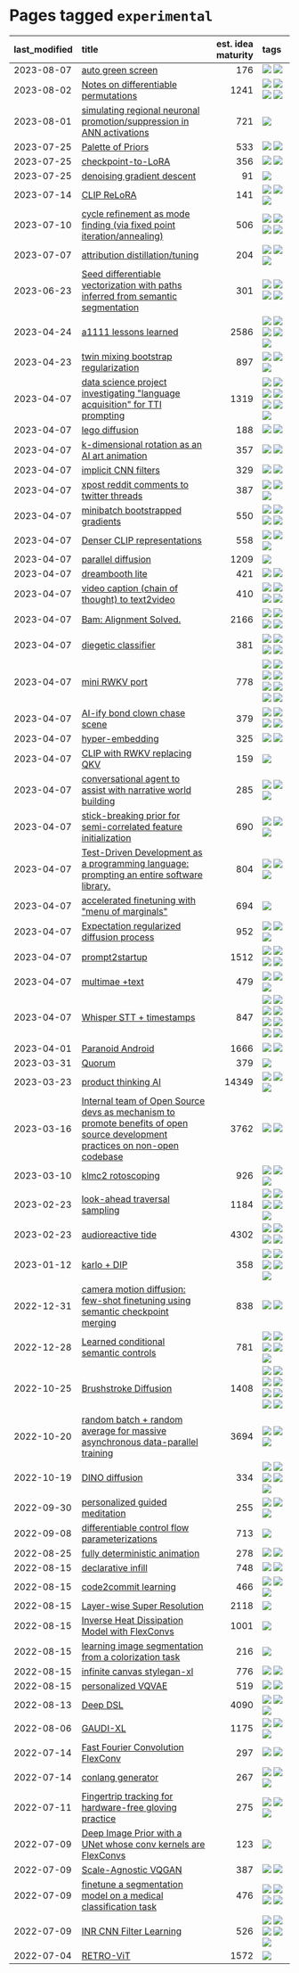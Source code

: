 # Pages tagged `experimental`

|last_modified|title|est. idea maturity|tags
|:---|:---|---:|:---|
|2023-08-07|[auto green screen](../auto-green-screen.md)|176|[![](https://img.shields.io/badge/tag-experimental-da6994)](../tags/experimental.md) [![](https://img.shields.io/badge/tag-tooling-ea1833)](../tags/tooling.md)|
|2023-08-02|[Notes on differentiable permutations](../differentiable_permutations.md)|1241|[![](https://img.shields.io/badge/tag-differentiable_permutation-b59164)](../tags/differentiable_permutation.md) [![](https://img.shields.io/badge/tag-experimental-da6994)](../tags/experimental.md) [![](https://img.shields.io/badge/tag-interpretability-2b1224)](../tags/interpretability.md) [![](https://img.shields.io/badge/tag-regularization-869cae)](../tags/regularization.md)|
|2023-08-01|[simulating regional neuronal promotion/suppression in ANN activations](../dnn_with_promoter_suppression_dynamics.md)|721|[![](https://img.shields.io/badge/tag-experimental-da6994)](../tags/experimental.md)|
|2023-07-25|[Palette of Priors](../palette_of_priors.md)|533|[![](https://img.shields.io/badge/tag-experimental-da6994)](../tags/experimental.md) [![](https://img.shields.io/badge/tag-lora-a68128)](../tags/lora.md)|
|2023-07-25|[checkpoint-to-LoRA](../checkpoint2LoRA.md)|356|[![](https://img.shields.io/badge/tag-experimental-da6994)](../tags/experimental.md) [![](https://img.shields.io/badge/tag-tooling-ea1833)](../tags/tooling.md)|
|2023-07-25|[denoising gradient descent](../sgd_as_descent.md)|91|[![](https://img.shields.io/badge/tag-experimental-da6994)](../tags/experimental.md)|
|2023-07-14|[CLIP ReLoRA](../clip_relora.md)|141|[![](https://img.shields.io/badge/tag-experimental-da6994)](../tags/experimental.md) [![](https://img.shields.io/badge/tag-open_source-b5ec2c)](../tags/open_source.md) [![](https://img.shields.io/badge/tag-publication-a9524c)](../tags/publication.md)|
|2023-07-10|[cycle refinement as mode finding (via fixed point iteration/annealing)](../cycle_refinement_as_modefinding.md)|506|[![](https://img.shields.io/badge/tag-experimental-da6994)](../tags/experimental.md) [![](https://img.shields.io/badge/tag-publication-a9524c)](../tags/publication.md) [![](https://img.shields.io/badge/tag-text2image-96f12e)](../tags/text2image.md) [![](https://img.shields.io/badge/tag-text2video-5e378d)](../tags/text2video.md)|
|2023-07-07|[attribution distillation/tuning](../attribution_tuning.md)|204|[![](https://img.shields.io/badge/tag-experimental-da6994)](../tags/experimental.md) [![](https://img.shields.io/badge/tag-model_compression-77485f)](../tags/model_compression.md) [![](https://img.shields.io/badge/tag-publication-a9524c)](../tags/publication.md)|
|2023-06-23|[Seed differentiable vectorization with paths inferred from semantic segmentation](../vectorize_anything.md)|301|[![](https://img.shields.io/badge/tag-experimental-da6994)](../tags/experimental.md) [![](https://img.shields.io/badge/tag-segmentation-b08442)](../tags/segmentation.md) [![](https://img.shields.io/badge/tag-svg-e6ab9)](../tags/svg.md) [![](https://img.shields.io/badge/tag-tooling-ea1833)](../tags/tooling.md)|
|2023-04-24|[a1111 lessons learned](../a1111_lessons_learned.md)|2586|[![](https://img.shields.io/badge/tag-experimental-da6994)](../tags/experimental.md) [![](https://img.shields.io/badge/tag-open_source-b5ec2c)](../tags/open_source.md) [![](https://img.shields.io/badge/tag-stability-12eec5)](../tags/stability.md) [![](https://img.shields.io/badge/tag-tooling-ea1833)](../tags/tooling.md) [![](https://img.shields.io/badge/tag-ux-f76896)](../tags/ux.md)|
|2023-04-23|[twin mixing bootstrap regularization](../twin_mixing_dropout.md)|897|[![](https://img.shields.io/badge/tag-experimental-da6994)](../tags/experimental.md) [![](https://img.shields.io/badge/tag-optimization-c92725)](../tags/optimization.md) [![](https://img.shields.io/badge/tag-scaling-43d799)](../tags/scaling.md)|
|2023-04-07|[data science project investigating "language acquisition" for TTI prompting](../tti_language_aqcuisition.md)|1319|[![](https://img.shields.io/badge/tag-alignment-c4fb38)](../tags/alignment.md) [![](https://img.shields.io/badge/tag-dataset-112e27)](../tags/dataset.md) [![](https://img.shields.io/badge/tag-experimental-da6994)](../tags/experimental.md) [![](https://img.shields.io/badge/tag-prompting-d5f6c6)](../tags/prompting.md) [![](https://img.shields.io/badge/tag-publication-a9524c)](../tags/publication.md) [![](https://img.shields.io/badge/tag-publicgood-1043a5)](../tags/publicgood.md) [![](https://img.shields.io/badge/tag-stability-12eec5)](../tags/stability.md)|
|2023-04-07|[lego diffusion](../lego-diffusion.md)|188|[![](https://img.shields.io/badge/tag-dataset-112e27)](../tags/dataset.md) [![](https://img.shields.io/badge/tag-experimental-da6994)](../tags/experimental.md)|
|2023-04-07|[k-dimensional rotation as an AI art animation](../kd_rotation_as_ai_art_animation.md)|357|[![](https://img.shields.io/badge/tag-animation-1614f8)](../tags/animation.md) [![](https://img.shields.io/badge/tag-experimental-da6994)](../tags/experimental.md)|
|2023-04-07|[implicit CNN filters](../implicit-cnn-filters.md)|329|[![](https://img.shields.io/badge/tag-experimental-da6994)](../tags/experimental.md) [![](https://img.shields.io/badge/tag-wip-ebbec3)](../tags/wip.md)|
|2023-04-07|[xpost reddit comments to twitter threads](../reddit2twitter.md)|387|[![](https://img.shields.io/badge/tag-experimental-da6994)](../tags/experimental.md) [![](https://img.shields.io/badge/tag-publicgood-1043a5)](../tags/publicgood.md) [![](https://img.shields.io/badge/tag-tooling-ea1833)](../tags/tooling.md)|
|2023-04-07|[minibatch bootstrapped gradients](../minibatch-bootstrapped-gradients.md)|550|[![](https://img.shields.io/badge/tag-experimental-da6994)](../tags/experimental.md) [![](https://img.shields.io/badge/tag-optimization-c92725)](../tags/optimization.md) [![](https://img.shields.io/badge/tag-training-e8ae48)](../tags/training.md) [![](https://img.shields.io/badge/tag-wip-ebbec3)](../tags/wip.md)|
|2023-04-07|[Denser CLIP representations](../denser-CLIP.md)|558|[![](https://img.shields.io/badge/tag-experimental-da6994)](../tags/experimental.md) [![](https://img.shields.io/badge/tag-tooling-ea1833)](../tags/tooling.md) [![](https://img.shields.io/badge/tag-wip-ebbec3)](../tags/wip.md)|
|2023-04-07|[parallel diffusion](../parallel-diffusion.md)|1209|[![](https://img.shields.io/badge/tag-experimental-da6994)](../tags/experimental.md)|
|2023-04-07|[dreambooth lite](../dreambooth-lite.md)|421|[![](https://img.shields.io/badge/tag-experimental-da6994)](../tags/experimental.md) [![](https://img.shields.io/badge/tag-tooling-ea1833)](../tags/tooling.md)|
|2023-04-07|[video caption (chain of thought) to text2video](../video_caption_transfer.md)|410|[![](https://img.shields.io/badge/tag-animation-1614f8)](../tags/animation.md) [![](https://img.shields.io/badge/tag-experimental-da6994)](../tags/experimental.md) [![](https://img.shields.io/badge/tag-prompting-d5f6c6)](../tags/prompting.md) [![](https://img.shields.io/badge/tag-tooling-ea1833)](../tags/tooling.md)|
|2023-04-07|[Bam: Alignment Solved.](../ezmode_alignment.md)|2166|[![](https://img.shields.io/badge/tag-alignment-c4fb38)](../tags/alignment.md) [![](https://img.shields.io/badge/tag-dataset-112e27)](../tags/dataset.md) [![](https://img.shields.io/badge/tag-experimental-da6994)](../tags/experimental.md) [![](https://img.shields.io/badge/tag-meta-4db4d2)](../tags/meta.md)|
|2023-04-07|[diegetic classifier](../diegetic-classifier.md)|381|[![](https://img.shields.io/badge/tag-audio-7c795e)](../tags/audio.md) [![](https://img.shields.io/badge/tag-classification-95bed6)](../tags/classification.md) [![](https://img.shields.io/badge/tag-experimental-da6994)](../tags/experimental.md) [![](https://img.shields.io/badge/tag-text2audio-1743a)](../tags/text2audio.md)|
|2023-04-07|[mini RWKV port](../rust_rwkv.md)|778|[![](https://img.shields.io/badge/tag-RNN-496a1)](../tags/RNN.md) [![](https://img.shields.io/badge/tag-completed-53417a)](../tags/completed.md) [![](https://img.shields.io/badge/tag-experimental-da6994)](../tags/experimental.md) [![](https://img.shields.io/badge/tag-ggml-683f3)](../tags/ggml.md) [![](https://img.shields.io/badge/tag-mobilenet-96bcc)](../tags/mobilenet.md) [![](https://img.shields.io/badge/tag-model_compression-77485f)](../tags/model_compression.md) [![](https://img.shields.io/badge/tag-tooling-ea1833)](../tags/tooling.md) [![](https://img.shields.io/badge/tag-wip-ebbec3)](../tags/wip.md)|
|2023-04-07|[AI-ify bond clown chase scene](../bond_clown_chase_scene.md)|379|[![](https://img.shields.io/badge/tag-animation-1614f8)](../tags/animation.md) [![](https://img.shields.io/badge/tag-experimental-da6994)](../tags/experimental.md) [![](https://img.shields.io/badge/tag-foundation-82d6e)](../tags/foundation.md) [![](https://img.shields.io/badge/tag-wip-ebbec3)](../tags/wip.md)|
|2023-04-07|[hyper-embedding](../hyperembedding.md)|325|[![](https://img.shields.io/badge/tag-experimental-da6994)](../tags/experimental.md) [![](https://img.shields.io/badge/tag-wip-ebbec3)](../tags/wip.md)|
|2023-04-07|[CLIP with RWKV replacing QKV](../RWKV-CLIP.md)|159|[![](https://img.shields.io/badge/tag-experimental-da6994)](../tags/experimental.md)|
|2023-04-07|[conversational agent to assist with narrative world building](../world-building-agent.md)|285|[![](https://img.shields.io/badge/tag-dataset-112e27)](../tags/dataset.md) [![](https://img.shields.io/badge/tag-experimental-da6994)](../tags/experimental.md) [![](https://img.shields.io/badge/tag-prompting-d5f6c6)](../tags/prompting.md)|
|2023-04-07|[stick-breaking prior for semi-correlated feature initialization](../stickbreaking-init.md)|690|[![](https://img.shields.io/badge/tag-experimental-da6994)](../tags/experimental.md) [![](https://img.shields.io/badge/tag-modeling-587798)](../tags/modeling.md) [![](https://img.shields.io/badge/tag-wip-ebbec3)](../tags/wip.md)|
|2023-04-07|[Test-Driven Development as a programming language: prompting an entire software library.](../tdd_is_2_op.md)|804|[![](https://img.shields.io/badge/tag-experimental-da6994)](../tags/experimental.md) [![](https://img.shields.io/badge/tag-prompting-d5f6c6)](../tags/prompting.md) [![](https://img.shields.io/badge/tag-tooling-ea1833)](../tags/tooling.md)|
|2023-04-07|[accelerated finetuning with "menu of marginals"](../menu_of_marginals.md)|694|[![](https://img.shields.io/badge/tag-experimental-da6994)](../tags/experimental.md)|
|2023-04-07|[Expectation regularized diffusion process](../expectation-regularized-diffusion.md)|952|[![](https://img.shields.io/badge/tag-experimental-da6994)](../tags/experimental.md) [![](https://img.shields.io/badge/tag-stability-12eec5)](../tags/stability.md) [![](https://img.shields.io/badge/tag-wip-ebbec3)](../tags/wip.md)|
|2023-04-07|[prompt2startup](../prompt2startup.md)|1512|[![](https://img.shields.io/badge/tag-animation-1614f8)](../tags/animation.md) [![](https://img.shields.io/badge/tag-experimental-da6994)](../tags/experimental.md) [![](https://img.shields.io/badge/tag-prompting-d5f6c6)](../tags/prompting.md) [![](https://img.shields.io/badge/tag-tooling-ea1833)](../tags/tooling.md)|
|2023-04-07|[multimae +text](../multimae_w_text.md)|479|[![](https://img.shields.io/badge/tag-experimental-da6994)](../tags/experimental.md) [![](https://img.shields.io/badge/tag-prompting-d5f6c6)](../tags/prompting.md) [![](https://img.shields.io/badge/tag-text-e839f4)](../tags/text.md)|
|2023-04-07|[Whisper STT + timestamps](../whisper-stt-plus-timestamps.md)|847|[![](https://img.shields.io/badge/tag-colab-f14da)](../tags/colab.md) [![](https://img.shields.io/badge/tag-dataset-112e27)](../tags/dataset.md) [![](https://img.shields.io/badge/tag-experimental-da6994)](../tags/experimental.md) [![](https://img.shields.io/badge/tag-meta-4db4d2)](../tags/meta.md) [![](https://img.shields.io/badge/tag-prompting-d5f6c6)](../tags/prompting.md) [![](https://img.shields.io/badge/tag-publicgood-1043a5)](../tags/publicgood.md) [![](https://img.shields.io/badge/tag-stability-12eec5)](../tags/stability.md) [![](https://img.shields.io/badge/tag-tooling-ea1833)](../tags/tooling.md)|
|2023-04-01|[Paranoid Android](../paranoid-android.md)|1666|[![](https://img.shields.io/badge/tag-alignment-c4fb38)](../tags/alignment.md) [![](https://img.shields.io/badge/tag-experimental-da6994)](../tags/experimental.md)|
|2023-03-31|[Quorum](../quorum.md)|379|[![](https://img.shields.io/badge/tag-experimental-da6994)](../tags/experimental.md)|
|2023-03-23|[product thinking AI](../product_thinking_ai.md)|14349|[![](https://img.shields.io/badge/tag-experimental-da6994)](../tags/experimental.md) [![](https://img.shields.io/badge/tag-foundation-82d6e)](../tags/foundation.md) [![](https://img.shields.io/badge/tag-tooling-ea1833)](../tags/tooling.md)|
|2023-03-16|[Internal team of Open Source devs as mechanism to promote benefits of open source development practices on non-open codebase](../store_walker.md)|3762|[![](https://img.shields.io/badge/tag-experimental-da6994)](../tags/experimental.md) [![](https://img.shields.io/badge/tag-stability-12eec5)](../tags/stability.md)|
|2023-03-10|[klmc2 rotoscoping](../klmc2_rotoscoping.md)|926|[![](https://img.shields.io/badge/tag-animation-1614f8)](../tags/animation.md) [![](https://img.shields.io/badge/tag-experimental-da6994)](../tags/experimental.md) [![](https://img.shields.io/badge/tag-tooling-ea1833)](../tags/tooling.md)|
|2023-02-23|[look-ahead traversal sampling](../look-ahead-traversal-sampling.md)|1184|[![](https://img.shields.io/badge/tag-MCMC-b25b5)](../tags/MCMC.md) [![](https://img.shields.io/badge/tag-animation-1614f8)](../tags/animation.md) [![](https://img.shields.io/badge/tag-control-76bb24)](../tags/control.md) [![](https://img.shields.io/badge/tag-experimental-da6994)](../tags/experimental.md) [![](https://img.shields.io/badge/tag-image_generation-6013c8)](../tags/image_generation.md)|
|2023-02-23|[audioreactive tide](../audioreactive_tide.md)|4302|[![](https://img.shields.io/badge/tag-animation-1614f8)](../tags/animation.md) [![](https://img.shields.io/badge/tag-completed-53417a)](../tags/completed.md) [![](https://img.shields.io/badge/tag-experimental-da6994)](../tags/experimental.md) [![](https://img.shields.io/badge/tag-publication-a9524c)](../tags/publication.md)|
|2023-01-12|[karlo + DIP](../karlo-dip.md)|358|[![](https://img.shields.io/badge/tag-deepimageprior-c6963e)](../tags/deepimageprior.md) [![](https://img.shields.io/badge/tag-experimental-da6994)](../tags/experimental.md) [![](https://img.shields.io/badge/tag-image_generation-6013c8)](../tags/image_generation.md) [![](https://img.shields.io/badge/tag-prior-e3be61)](../tags/prior.md) [![](https://img.shields.io/badge/tag-wip-ebbec3)](../tags/wip.md)|
|2022-12-31|[camera motion diffusion: few-shot finetuning using semantic checkpoint merging](../residual_checkpoint_finetune_for_motion_transfer.md)|838|[![](https://img.shields.io/badge/tag-animation-1614f8)](../tags/animation.md) [![](https://img.shields.io/badge/tag-experimental-da6994)](../tags/experimental.md)|
|2022-12-28|[Learned conditional semantic controls](../learned-conditional-semantic-controls.md)|781|[![](https://img.shields.io/badge/tag-animation-1614f8)](../tags/animation.md) [![](https://img.shields.io/badge/tag-colab-f14da)](../tags/colab.md) [![](https://img.shields.io/badge/tag-experimental-da6994)](../tags/experimental.md) [![](https://img.shields.io/badge/tag-prompting-d5f6c6)](../tags/prompting.md) [![](https://img.shields.io/badge/tag-tooling-ea1833)](../tags/tooling.md)|
|2022-10-25|[Brushstroke Diffusion](../brushstroke-diffusion.md)|1408|[![](https://img.shields.io/badge/tag-artisticstyletransfer-fe76cf)](../tags/artisticstyletransfer.md) [![](https://img.shields.io/badge/tag-creativity-8fb3d)](../tags/creativity.md) [![](https://img.shields.io/badge/tag-deepgenerativemodeling-8a140)](../tags/deepgenerativemodeling.md) [![](https://img.shields.io/badge/tag-experimental-da6994)](../tags/experimental.md) [![](https://img.shields.io/badge/tag-image_processing-12f6d5)](../tags/image_processing.md) [![](https://img.shields.io/badge/tag-modeltraining-83cbca)](../tags/modeltraining.md) [![](https://img.shields.io/badge/tag-painting-e33481)](../tags/painting.md) [![](https://img.shields.io/badge/tag-wip-ebbec3)](../tags/wip.md)|
|2022-10-20|[random batch + random average for massive asynchronous data-parallel training](../async-evolutionary-ddp.md)|3694|[![](https://img.shields.io/badge/tag-experimental-da6994)](../tags/experimental.md) [![](https://img.shields.io/badge/tag-foundation-82d6e)](../tags/foundation.md) [![](https://img.shields.io/badge/tag-tooling-ea1833)](../tags/tooling.md)|
|2022-10-19|[DINO diffusion](../DINO-diffusion.md)|334|[![](https://img.shields.io/badge/tag-completed-53417a)](../tags/completed.md) [![](https://img.shields.io/badge/tag-experimental-da6994)](../tags/experimental.md) [![](https://img.shields.io/badge/tag-nerf-b7fb0)](../tags/nerf.md) [![](https://img.shields.io/badge/tag-tooling-ea1833)](../tags/tooling.md) [![](https://img.shields.io/badge/tag-wip-ebbec3)](../tags/wip.md)|
|2022-09-30|[personalized guided meditation](../personalized-guided-meditation.md)|255|[![](https://img.shields.io/badge/tag-dataset-112e27)](../tags/dataset.md) [![](https://img.shields.io/badge/tag-experimental-da6994)](../tags/experimental.md) [![](https://img.shields.io/badge/tag-prompting-d5f6c6)](../tags/prompting.md)|
|2022-09-08|[differentiable control flow parameterizations](../differentiable-control-flow-parameterizations.md)|713|[![](https://img.shields.io/badge/tag-experimental-da6994)](../tags/experimental.md)|
|2022-08-25|[fully deterministic animation](../fully-deterministic-animation.md)|278|[![](https://img.shields.io/badge/tag-animation-1614f8)](../tags/animation.md) [![](https://img.shields.io/badge/tag-experimental-da6994)](../tags/experimental.md)|
|2022-08-15|[declarative infill](../declarative-infill.md)|748|[![](https://img.shields.io/badge/tag-MILESTONE_POC-997e5)](../tags/MILESTONE_POC.md) [![](https://img.shields.io/badge/tag-experimental-da6994)](../tags/experimental.md)|
|2022-08-15|[code2commit learning](../code2commit-learning.md)|466|[![](https://img.shields.io/badge/tag-carp-e9b626)](../tags/carp.md) [![](https://img.shields.io/badge/tag-experimental-da6994)](../tags/experimental.md) [![](https://img.shields.io/badge/tag-foundation-82d6e)](../tags/foundation.md)|
|2022-08-15|[Layer-wise Super Resolution](../layerwise-and-objectwise-inpainting-and-super-resolution.md)|2118|[![](https://img.shields.io/badge/tag-experimental-da6994)](../tags/experimental.md)|
|2022-08-15|[Inverse Heat Dissipation Model with FlexConvs](../IHDM_with_FlexConvs.md)|1001|[![](https://img.shields.io/badge/tag-experimental-da6994)](../tags/experimental.md)|
|2022-08-15|[learning image segmentation from a colorization task](../learning_image_segmentation_from_a_colorization_task.md)|216|[![](https://img.shields.io/badge/tag-experimental-da6994)](../tags/experimental.md)|
|2022-08-15|[infinite canvas stylegan-xl](../infinite-canvas-stylegan-xl.md)|776|[![](https://img.shields.io/badge/tag-animation-1614f8)](../tags/animation.md) [![](https://img.shields.io/badge/tag-experimental-da6994)](../tags/experimental.md)|
|2022-08-15|[personalized VQVAE](../personalized-vqvae.md)|519|[![](https://img.shields.io/badge/tag-experimental-da6994)](../tags/experimental.md) [![](https://img.shields.io/badge/tag-tooling-ea1833)](../tags/tooling.md)|
|2022-08-13|[Deep DSL](../multistage-unsupervised-deep-DSL-learning-from-prompts-data.md)|4090|[![](https://img.shields.io/badge/tag-experimental-da6994)](../tags/experimental.md) [![](https://img.shields.io/badge/tag-prompting-d5f6c6)](../tags/prompting.md) [![](https://img.shields.io/badge/tag-tooling-ea1833)](../tags/tooling.md)|
|2022-08-06|[GAUDI-XL](../gaudi-xl.md)|1175|[![](https://img.shields.io/badge/tag-animation-1614f8)](../tags/animation.md) [![](https://img.shields.io/badge/tag-experimental-da6994)](../tags/experimental.md) [![](https://img.shields.io/badge/tag-foundation-82d6e)](../tags/foundation.md)|
|2022-07-14|[Fast Fourier Convolution FlexConv](../FFC-Flexconv.md)|297|[![](https://img.shields.io/badge/tag-experimental-da6994)](../tags/experimental.md) [![](https://img.shields.io/badge/tag-tooling-ea1833)](../tags/tooling.md)|
|2022-07-14|[conlang generator](../conlang_lm.md)|267|[![](https://img.shields.io/badge/tag-carp-e9b626)](../tags/carp.md) [![](https://img.shields.io/badge/tag-dataset-112e27)](../tags/dataset.md) [![](https://img.shields.io/badge/tag-experimental-da6994)](../tags/experimental.md)|
|2022-07-11|[Fingertrip tracking for hardware-free gloving practice](../fingertrip_tracking_for_hardware_free_gloveing_practice.md)|275|[![](https://img.shields.io/badge/tag-experimental-da6994)](../tags/experimental.md) [![](https://img.shields.io/badge/tag-tooling-ea1833)](../tags/tooling.md) [![](https://img.shields.io/badge/tag-wip-ebbec3)](../tags/wip.md)|
|2022-07-09|[Deep Image Prior with a UNet whose conv kernels are FlexConvs](../FlexConv_DIP.md)|123|[![](https://img.shields.io/badge/tag-experimental-da6994)](../tags/experimental.md)|
|2022-07-09|[Scale-Agnostic VQGAN](../scale-agnostic_VQGAN.md)|387|[![](https://img.shields.io/badge/tag-experimental-da6994)](../tags/experimental.md) [![](https://img.shields.io/badge/tag-image_generation-6013c8)](../tags/image_generation.md)|
|2022-07-09|[finetune a segmentation model on a medical classification task](../finetune_a_segmentation_model_on_a_medical_classification_task.md)|476|[![](https://img.shields.io/badge/tag-experimental-da6994)](../tags/experimental.md) [![](https://img.shields.io/badge/tag-image_processing-12f6d5)](../tags/image_processing.md) [![](https://img.shields.io/badge/tag-medical_image_analysis-4d5a4)](../tags/medical_image_analysis.md) [![](https://img.shields.io/badge/tag-tooling-ea1833)](../tags/tooling.md)|
|2022-07-09|[INR CNN Filter Learning](../INR_CNN_filter_learning.md)|526|[![](https://img.shields.io/badge/tag-CNN-d548d8)](../tags/CNN.md) [![](https://img.shields.io/badge/tag-INR-98b52b)](../tags/INR.md) [![](https://img.shields.io/badge/tag-deep_learning-7fe3bd)](../tags/deep_learning.md) [![](https://img.shields.io/badge/tag-experimental-da6994)](../tags/experimental.md) [![](https://img.shields.io/badge/tag-filter_learning-1dc0d1)](../tags/filter_learning.md)|
|2022-07-04|[RETRO-ViT](../RETRO-ViT.md)|1572|[![](https://img.shields.io/badge/tag-experimental-da6994)](../tags/experimental.md)|